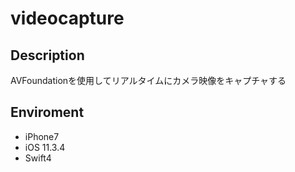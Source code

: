# videocapture

## Description
AVFoundationを使用してリアルタイムにカメラ映像をキャプチャする

## Enviroment
* iPhone7
* iOS 11.3.4
* Swift4
